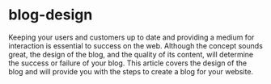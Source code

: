 # blog-design
Keeping your users and customers up to date and providing a medium for interaction is essential to success on the web. Although the concept sounds great, the design of the blog, and the quality of its content, will determine the success or failure of your blog. This article covers the design of the blog and will provide you with the steps to create a blog for your website.
